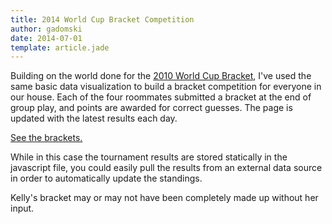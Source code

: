 ```yaml
---
title: 2014 World Cup Bracket Competition
author: gadomski
date: 2014-07-01
template: article.jade
---
```


Building on the world done for the [2010 World Cup Bracket](../../world-cup-brackets/2010.html), I've used the same basic data visualization to build a bracket competition for everyone in our house.
Each of the four roommates submitted a bracket at the end of group play, and points are awarded for correct guesses.
The page is updated with the latest results each day.

[See the brackets.](../../world-cup-brackets/centaur-cir.html)

<span class="more"></span>

While in this case the tournament results are stored statically in the javascript file, you could easily pull the results from an external data source in order to automatically update the standings.

Kelly's bracket may or may not have been completely made up without her input.

